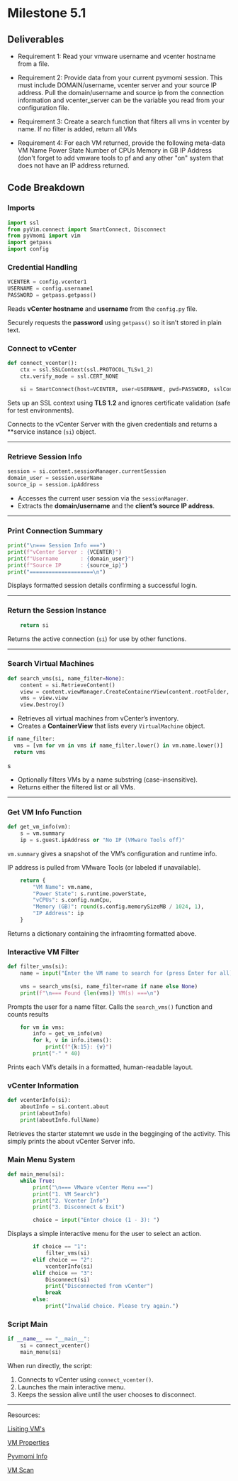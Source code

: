 
# Milestone 5.1



## Deliverables

* Requirement 1:  Read your vmware username and vcenter hostname from a file.

* Requirement 2:  Provide data from your current pyvmomi session.  This must include DOMAIN/username, vcenter server and your source IP address.
Pull the domain/username and source ip from the connection information and vcenter_server can be the variable you read from your configuration file.

* Requirement 3:  Create a search function that filters all vms in vcenter by name. If no filter is added, return all VMs

* Requirement 4:  For each VM returned, provide the following meta-data
VM Name
Power State
Number of CPUs
Memory in GB
IP Address (don't forget to add vmware tools to pf and any other "on" system that does not have an IP address returned.


## Code Breakdown


### Imports

```python
import ssl
from pyVim.connect import SmartConnect, Disconnect
from pyVmomi import vim
import getpass
import config
```


### Credential Handling

```python
VCENTER = config.vcenter1
USERNAME = config.username1
PASSWORD = getpass.getpass()
```
Reads **vCenter hostname** and **username** from the `config.py` file.

Securely requests the **password** using `getpass()` so it isn’t stored in plain text.


### Connect to vCenter

```python
def connect_vcenter():
    ctx = ssl.SSLContext(ssl.PROTOCOL_TLSv1_2)
    ctx.verify_mode = ssl.CERT_NONE

    si = SmartConnect(host=VCENTER, user=USERNAME, pwd=PASSWORD, sslContext=ctx)
```

Sets up an SSL context using **TLS 1.2** and ignores certificate validation (safe for test environments).

Connects to the vCenter Server with the given credentials and returns a **service instance (`si`) object.

---

### Retrieve Session Info

```python
session = si.content.sessionManager.currentSession
domain_user = session.userName
source_ip = session.ipAddress
```

* Accesses the current user session via the `sessionManager`.
* Extracts the **domain/username** and the **client’s source IP address**.

---

### Print Connection Summary

```python
print("\n=== Session Info ===")
print(f"vCenter Server : {VCENTER}")
print(f"Username       : {domain_user}")
print(f"Source IP      : {source_ip}")
print("====================\n")
```

Displays formatted session details confirming a successful login.

---

### Return the Session Instance

```python
    return si
```

Returns the active connection (`si`) for use by other functions.

---

### Search Virtual Machines

```python
def search_vms(si, name_filter=None):
    content = si.RetrieveContent()
    view = content.viewManager.CreateContainerView(content.rootFolder, [vim.VirtualMachine], True)
    vms = view.view
    view.Destroy()
```

* Retrieves all virtual machines from vCenter’s inventory.
* Creates a **ContainerView** that lists every `VirtualMachine` object.

```python
if name_filter:
  vms = [vm for vm in vms if name_filter.lower() in vm.name.lower()]
  return vms
```
s
* Optionally filters VMs by a name substring (case-insensitive).
* Returns either the filtered list or all VMs.

---

### Get VM Info Function

```python
def get_vm_info(vm):
    s = vm.summary
    ip = s.guest.ipAddress or "No IP (VMware Tools off)"
```

`vm.summary` gives a snapshot of the VM’s configuration and runtime info.

IP address is pulled from VMware Tools (or labeled if unavailable).

```python
    return {
        "VM Name": vm.name,
        "Power State": s.runtime.powerState,
        "vCPUs": s.config.numCpu,
        "Memory (GB)": round(s.config.memorySizeMB / 1024, 1),
        "IP Address": ip
    }
```
Returns a dictionary containing the infraomting formatted above.

### Interactive VM Filter

```python
def filter_vms(si):
    name = input("Enter the VM name to search for (press Enter for all): ")
    
    vms = search_vms(si, name_filter=name if name else None)
    print(f"\n=== Found {len(vms)} VM(s) ===\n")
```

Prompts the user for a name filter.
Calls the `search_vms()` function and counts results

```python
    for vm in vms:
        info = get_vm_info(vm)
        for k, v in info.items():
            print(f"{k:15}: {v}")
        print("-" * 40)
```

Prints each VM’s details in a formatted, human-readable layout.


### vCenter Information

```python
def vcenterInfo(si):
    aboutInfo = si.content.about
    print(aboutInfo)
    print(aboutInfo.fullName)
```

Retrieves the starter statemnt we usde in the begginging of the activity. This simply prints the about vCenter Server info.

### Main Menu System

```python
def main_menu(si):
    while True:
        print("\n=== VMware vCenter Menu ===")
        print("1. VM Search")
        print("2. Vcenter Info")
        print("3. Disconnect & Exit")

        choice = input("Enter choice (1 - 3): ")
```

Displays a simple interactive menu for the user to select an action.

```python
        if choice == "1":
            filter_vms(si)
        elif choice == "2":
            vcenterInfo(si)
        elif choice == "3":
            Disconnect(si)
            print("Disconnected from vCenter")
            break
        else:
            print("Invalid choice. Please try again.")
```


### Script Main

```python
if __name__ == "__main__":
    si = connect_vcenter()
    main_menu(si)
```

When run directly, the script:

  1. Connects to vCenter using `connect_vcenter()`.
  2. Launches the main interactive menu.
  3. Keeps the session alive until the user chooses to disconnect.

  ---

  Resources:

  [Lisiting VM's](https://read.virtualizeplanet.com/?p=1869)
  
  [VM Properties](https://gist.github.com/kurtn3x/5984f007796af987686dd875a638bdf0)
  
  [Pyvmomi Info](https://vcloudnine.de/first-steps-with-python-and-pyvmomi-vsphere-sdk-for-python/)
  
  [VM Scan](https://vthinkbeyondvm.com/pyvmomi-tutorial-how-to-get-all-the-core-vcenter-server-inventory-objects-and-play-around/)
  
  

